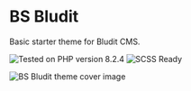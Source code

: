 # BS Bludit

Basic starter theme for Bludit CMS.

![Tested on PHP version 8.2.4](https://img.shields.io/badge/PHP_tested-8.2.4-8892bf.svg?style=flat-square)
![SCSS Ready](https://img.shields.io/badge/SCSS-Ready-bf4080.svg?style=flat-square)

![BS Bludit theme cover image](https://github.com/ControlledChaos/bs-bludit/raw/main/cover.jpg)
